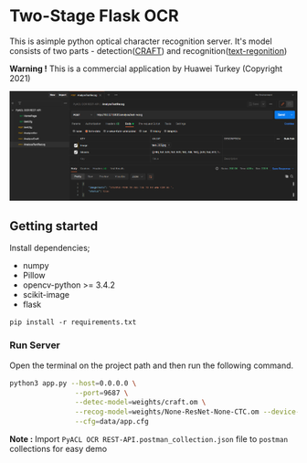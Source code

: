 # Two-Stage Flask OCR
This is asimple python optical character recognition server. It's model consists of two parts - detection([CRAFT](https://gitee.com/tianyu__zhou/pyacl_samples/tree/a800/acl_craft_pt)) and recognition([text-regonition](https://gitee.com/tianyu__zhou/pyacl_samples/tree/a800/acl_deep_text_recognition_pt))

**Warning !** This is a commercial application by Huawei Turkey (Copyright 2021)

<img alt="teaser" src="./figures/flask-api.png">

## Getting started
Install dependencies;
- numpy
- Pillow
- opencv-python >= 3.4.2
- scikit-image
- flask

```
pip install -r requirements.txt
```

### Run Server
Open the terminal on the project path and then run the following command.

```bash
python3 app.py --host=0.0.0.0 \
                --port=9687 \
                --detec-model=weights/craft.om \
                --recog-model=weights/None-ResNet-None-CTC.om --device-id=0 \
                --cfg=data/app.cfg
```

**Note :** Import `PyACL OCR REST-API.postman_collection.json` file to `postman` collections for easy demo